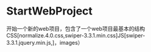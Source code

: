 # StartWebProject
开始一个新的web项目，包含了一个web项目最基本的结构CSS[normalize.4.0.css,swiper-3.3.1.min.css]JS[swiper-3.3.1.jquery.min.js,]，images）
